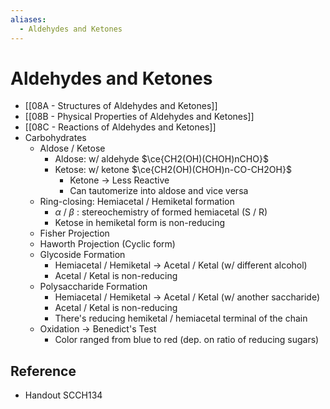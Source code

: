 ```yaml
---
aliases:
  - Aldehydes and Ketones
---
```


# Aldehydes and Ketones

- [[08A - Structures of Aldehydes and Ketones]]
- [[08B - Physical Properties of Aldehydes and Ketones]]
- [[08C - Reactions of Aldehydes and Ketones]]
- Carbohydrates
	- Aldose / Ketose
		- Aldose: w/ aldehyde $\ce{CH2(OH)(CHOH)nCHO}$
		- Ketose: w/ ketone $\ce{CH2(OH)(CHOH)n-CO-CH2OH}$
			- Ketone → Less Reactive
			- Can tautomerize into aldose and vice versa
	- Ring-closing: Hemiacetal / Hemiketal formation
		- $\alpha$ / $\beta$ : stereochemistry of formed hemiacetal (S / R)
		- Ketose in hemiketal form is non-reducing
	- Fisher Projection
	- Haworth Projection (Cyclic form)
	- Glycoside Formation
		- Hemiacetal / Hemiketal → Acetal / Ketal (w/ different alcohol)
		- Acetal / Ketal is non-reducing
	- Polysaccharide Formation
		- Hemiacetal / Hemiketal → Acetal / Ketal (w/ another saccharide)
		- Acetal / Ketal is non-reducing
		- There's reducing hemiketal / hemiacetal terminal of the chain
	- Oxidation → Benedict's Test
		- Color ranged from blue to red (dep. on ratio of reducing sugars)

## Reference

- Handout SCCH134

